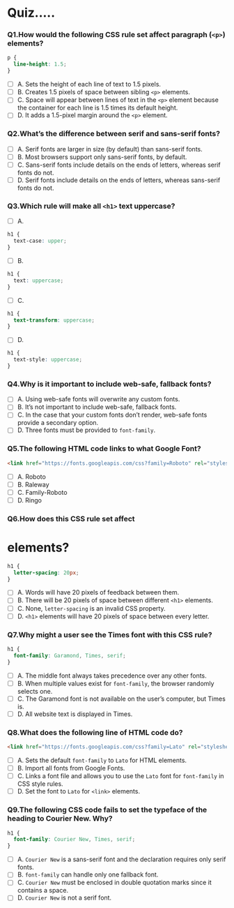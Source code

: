 # Quiz.....

### Q1.How would the following CSS rule set affect paragraph (`<p>`) elements?

```css
p {
  line-height: 1.5;
}
```

- [ ] A. Sets the height of each line of text to 1.5 pixels.
- [ ] B. Creates 1.5 pixels of space between sibling `<p>` elements.
- [ ] C. Space will appear between lines of text in the `<p>` element because the container for each line is 1.5 times its default height.
- [ ] D. It adds a 1.5-pixel margin around the `<p>` element.

### Q2.What’s the difference between serif and sans-serif fonts?

- [ ] A. Serif fonts are larger in size (by default) than sans-serif fonts.
- [ ] B. Most browsers support only sans-serif fonts, by default.
- [ ] C. Sans-serif fonts include details on the ends of letters, whereas serif fonts do not.
- [ ] D. Serif fonts include details on the ends of letters, whereas sans-serif fonts do not.

### Q3.Which rule will make all `<h1>` text uppercase?

- [ ] A.

```css
h1 {
  text-case: upper;
}
```

- [ ] B.

```css
h1 {
  text: uppercase;
}
```

- [ ] C.

```css
h1 {
  text-transform: uppercase;
}
```

- [ ] D.

```css
h1 {
  text-style: uppercase;
}
```

### Q4.Why is it important to include web-safe, fallback fonts?

- [ ] A. Using web-safe fonts will overwrite any custom fonts.
- [ ] B. It’s not important to include web-safe, fallback fonts.
- [ ] C. In the case that your custom fonts don’t render, web-safe fonts provide a secondary option.
- [ ] D. Three fonts must be provided to `font-family`.

### Q5.The following HTML code links to what Google Font?

```html
<link href="https://fonts.googleapis.com/css?family=Roboto" rel="stylesheet" />
```

- [ ] A. Roboto
- [ ] B. Raleway
- [ ] C. Family-Roboto
- [ ] D. Ringo

### Q6.How does this CSS rule set affect <h1> elements?

```css
h1 {
  letter-spacing: 20px;
}
```

- [ ] A. Words will have 20 pixels of feedback between them.
- [ ] B. There will be 20 pixels of space between different `<h1>` elements.
- [ ] C. None, `letter-spacing` is an invalid CSS property.
- [ ] D. `<h1>` elements will have 20 pixels of space between every letter.

### Q7.Why might a user see the Times font with this CSS rule?

```css
h1 {
  font-family: Garamond, Times, serif;
}
```

- [ ] A. The middle font always takes precedence over any other fonts.
- [ ] B. When multiple values exist for `font-family`, the browser randomly selects one.
- [ ] C. The Garamond font is not available on the user’s computer, but Times is.
- [ ] D. All website text is displayed in Times.

### Q8.What does the following line of HTML code do?

```html
<link href="https://fonts.googleapis.com/css?family=Lato" rel="stylesheet" />
```

- [ ] A. Sets the default `font-family` to `Lato` for HTML elements.
- [ ] B. Import all fonts from Google Fonts.
- [ ] C. Links a font file and allows you to use the `Lato` font for `font-family` in CSS style rules.
- [ ] D. Set the font to `Lato` for `<link>` elements.

### Q9.The following CSS code fails to set the typeface of the heading to Courier New. Why?

```css
h1 {
  font-family: Courier New, Times, serif;
}
```

- [ ] A. `Courier New` is a sans-serif font and the declaration requires only serif fonts.
- [ ] B. `font-family` can handle only one fallback font.
- [ ] C. `Courier New` must be enclosed in double quotation marks since it contains a space.
- [ ] D. `Courier New` is not a serif font.
